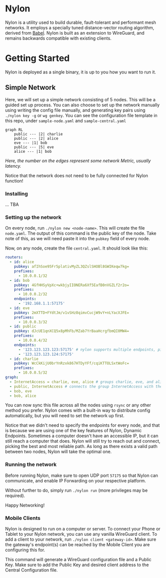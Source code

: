 # Nylon

Nylon is a utility used to build durable, fault-tolerant and performant mesh networks. It employs a specially tuned distance-vector routing algorithm, derived from [Babel](https://datatracker.ietf.org/doc/html/rfc8966). Nylon is built as an extension to WireGuard, and remains backwards compatible with existing clients.

# Getting Started

Nylon is deployed as a single binary, it is up to you how you want to run it.

## Simple Network

Here, we will set up a simple network consisting of 5 nodes. This will be a guided set up process. You can also choose to set up the network manually using writing the config file manually, and generating key pairs using `./nylon key -g` or `wg genkey`. You can see the configuration file template in this repo, under `sample-node.yaml` and `sample-central.yaml`

```mermaid
graph RL
    public --- |2| charlie
    public --- |2| alice
    eve --- |1| bob
    public --- |5| eve
    alice --- |1| bob
```

*Here, the number on the edges represent some network Metric, usually latency.*

Notice that the network does not need to be fully connected for Nylon function!

### Installing

... TBA

### Setting up the network

On every node, run `./nylon new <node-name>`. This will create the file `node.yaml`. The output of this command is the public key of the node. Take note of this, as we will need paste it into the `pubkey` field of every node.

Now, on any node, create the file `central.yaml`. It should look like this:
```yaml
routers:
  - id: alice
    pubkey: afIhSoe95Fr5plativMyZL3QZslSHOBl8GWIKeqw7kg=
    prefixes:
      - 10.0.0.1/32
  - id: bob
    pubkey: 4GfHHSyVpXc+wkbjyIIONERa6Xf5EafB0nVGZLf2r2o=
    prefixes:
      - 10.0.0.2/32
    endpoints:
      - '192.168.1.1:57175'
  - id: eve
    pubkey: 2mXTTD+FYdtJm/v1vSHz8qimvCucjW9vY+nLYacXJFE=
    prefixes:
      - 10.0.0.3/32
  - id: public
    pubkey: dJcUE1qnXCQ5x8pMhFb/MZab7YrBaaHcrgfbmQI0MW4=
    prefixes:
      - 10.0.0.4/32
    endpoints:
      - '123.123.123.123:57175' # nylon supports multiple endpoints, picking the best endpoint dynamically
      - '123.123.123.124:57175'
  - id: charlie
    pubkey: WcCkKijU0brYnRzxk867HTDyYFf/cqiKTTOLSxtWoFc=
    prefixes:
      - 10.0.0.5/32
graph:
  - InternetAccess = charlie, eve, alice # groups charlie, eve, and alice which all have internet access together
  - public, InternetAccess # connects the group InternetAccess with the node public
  - bob, eve
  - bob, alice
```

You can now sync this file across all the nodes using `rsync` or any other method you prefer. Nylon comes with a built-in way to distribute config automatically, but you will need to set the network up first.

Notice that we didn't need to specify the endpoints for every node, and that is because we are using one of the key features of Nylon, Dynamic Endpoints. Sometimes a computer doesn't have an accessible IP, but it can still reach a computer that does. Nylon will still try to reach out and connect, picking the best and most reliable path. As long as there exists a valid path between two nodes, Nylon will take the optimal one.

### Running the network

Before running Nylon, make sure to open UDP port `57175` so that Nylon can communicate, and enable IP Forwarding on your respective platform.

Without further to do, simply run `./nylon run` (more privileges may be required).

Happy Networking!

### Mobile Clients

Nylon is designed to run on a computer or server. To connect your Phone or Tablet to your Nylon network, you can use any vanilla WireGuard client. To add a client to your network, run `./nylon client <gateway-id>`. Make sure the gateway's endpoint(s) can be reached by the Mobile Client you are configuring this for.

This command will generate a WireGuard configuration file and a Public Key. Make sure to add the Public Key and desired client address to the Central Configuration file.